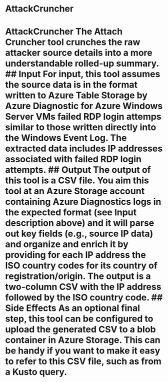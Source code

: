 # AttackCruncher
# AttackCruncher  The Attach Cruncher tool crunches the raw attacker source details into a more understandable rolled-up summary.  ## Input   For input, this tool assumes the source data is in the format written to Azure Table Storage by Azure Diagnostic for Azure Windows Server VMs failed RDP login attemps similar to those written directly into the Windows Event Log. The extracted data includes IP addresses associated with failed RDP login attempts.     ## Output   The output of this tool is a CSV file. You aim this tool at an Azure Storage account containing Azure Diagnostics logs in the expected format (see Input description above) and it will parse out key fields (e.g., source IP data) and organize and enrich it by providing for each IP address the ISO country codes for its country of registration/origin.   The output is a two-column CSV with the IP address followed by the ISO country code.    ## Side Effects   As an optional final step, this tool can be configured to upload the generated CSV to a blob container in Azure Storage. This can be handy if you want to make it easy to refer to this CSV file, such as from a Kusto query.
